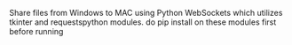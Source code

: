Share files from Windows to MAC using Python WebSockets which utilizes tkinter and requestspython modules. do pip install on these modules first before running
